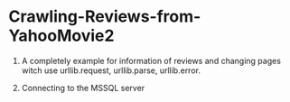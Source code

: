 # Crawling-Reviews-from-YahooMovie2

1. A completely example for information of reviews and changing pages witch use urllib.request, urllib.parse, urllib.error.

2. Connecting to the MSSQL server
